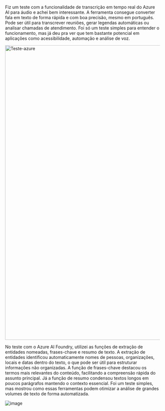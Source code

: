 Fiz um teste com a funcionalidade de transcrição em tempo real do Azure AI para áudio e achei bem interessante. 
A ferramenta consegue converter fala em texto de forma rápida e com boa precisão, mesmo em português.
Pode ser útil para transcrever reuniões, gerar legendas automáticas ou analisar chamadas de atendimento.
Foi só um teste simples para entender o funcionamento, mas já deu pra ver que tem bastante potencial em aplicações como acessibilidade, automação e análise de voz.



<img width="960" alt="Teste-azure" src="https://github.com/user-attachments/assets/e684e03b-7941-421f-b71b-f0530a7c306f" />

No teste com o Azure AI Foundry, utilizei as funções de extração de entidades nomeadas, frases-chave e resumo de texto.
A extração de entidades identificou automaticamente nomes de pessoas, organizações, locais e datas dentro do texto, o que pode ser útil para 
estruturar informações não organizadas. A função de frases-chave destacou os termos mais relevantes do conteúdo, facilitando a compreensão
rápida do assunto principal. Já a função de resumo condensou textos longos em poucos parágrafos mantendo o contexto essencial.
Foi um teste simples, mas mostrou como essas ferramentas podem otimizar a análise de grandes volumes de texto de forma automatizada.

![image](https://github.com/user-attachments/assets/dc981580-7074-486a-a058-74beb90e5e05)

